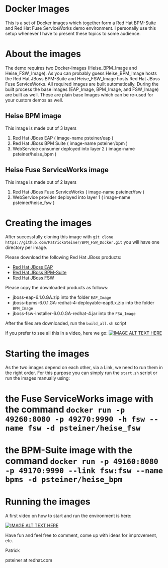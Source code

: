Docker Images
============

This is a set of Docker images which together form a Red Hat BPM-Suite and Red Hat Fuse ServiceWorks demo environment.
I personally use this setup whenever I have to present these topics to some audience.

About the images
================
The demo requires two Docker-Images (Heise_BPM_Image and Heise_FSW_Image). As you can probably guess Heise_BPM_Image hosts the Red Hat JBoss BPM-Suite and Heise_FSW_Image hosts Red Hat JBoss Fuse ServiceWorks. All required images are built automatically. During the built process the base images (EAP_Image, BPM_Image, and FSW_Image) are built as well. These are plain base Images which can be re-used for your custom demos as well.

Heise BPM image
---------------
This image is made out of 3 layers

   1. Red Hat JBoss EAP ( image-name psteiner/eap )
   2. Red Hat JBoss BPM Suite ( image-name psteiner/bpm )
   3. WebService consumer deployed into layer 2 ( image-name psteiner/heise_bpm )

Heise Fuse ServiceWorks image
-----------------------------
This image is made out of 2 layers

   1. Red Hat JBoss Fuse ServiceWorks ( image-name psteiner/fsw )
   2. WebService provider deployed into layer 1 ( image-name psteiner/heise_fsw )

Creating the images
===================
After successfully cloning this image with `git clone https://github.com/PatrickSteiner/BPM_FSW_Docker.git` you will have one directory per image.

Please download the following Red Hat JBoss products:
* [Red Hat JBoss EAP](http://www.jboss.org/download-manager/file/jboss-eap-6.1.0.GA.zip)
* [Red Hat JBoss BPM-Suite](https://access.redhat.com/jbossnetwork/restricted/softwareDownload.html?softwareId=28913)
* [Red Hat JBoss FSW](http://www.jboss.org/download-manager/file/jboss-fsw-6.0.0.GA.zip)

Please copy the downloaded products as follows:
* jboss-eap-6.1.0.GA.zip into the folder `EAP_Image`
* jboss-bpms-6.0.1.GA-redhat-4-deployable-eap6.x.zip into the folder `BPM_Image`
* jboss-fsw-installer-6.0.0.GA-redhat-4.jar into the `FSW_Image`

After the files are downloaded, run the `build_all.sh` script

If you prefer to see all this in a video, here we go:
[![IMAGE ALT TEXT HERE](http://img.youtube.com/vi/9aKRDL1sWuM/0.jpg)](https://www.youtube.com/watch?v=9aKRDL1sWuM)

Starting the images
===================

As the two images depend on each other, via a Link, we need to run them in the right order. For this purpose you can simply run the `start.sh` script or run the images manually using:

   # the Fuse ServiceWorks image  with the command `docker run -p 49260:8080 -p 49270:9990 -h fsw --name fsw -d psteiner/heise_fsw`
   # the BPM-Suite image  with the command `docker run -p 49160:8080 -p 49170:9990 --link fsw:fsw --name bpms -d psteiner/heise_bpm`

Running the images
==================

A first video on how to start and run the environment is here:

[![IMAGE ALT TEXT HERE](http://img.youtube.com/vi/aB8e0gcXkUw/0.jpg)](https://www.youtube.com/watch?v=aB8e0gcXkUw)

Have fun and feel free to comment, come up with ideas for improvement, etc.

Patrick

psteiner at redhat.com
